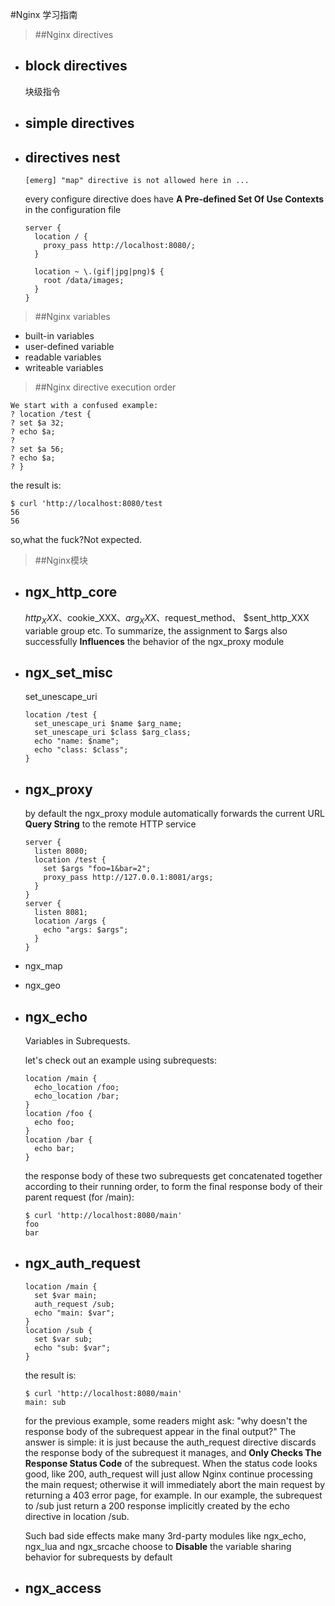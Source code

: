 #Nginx 学习指南

>##Nginx directives
- block directives
  ---
  块级指令
- simple directives
  ---
  
- directives nest
  ---
  ```$xslt
  [emerg] "map" directive is not allowed here in ...
  ```
  every configure directive does have **A Pre-defined Set Of Use Contexts** in the configuration file
  
  ```$xslt
  server {
    location / {
      proxy_pass http://localhost:8080/;
    }
    
    location ~ \.(gif|jpg|png)$ {
      root /data/images;
    }
  }
  ```
>##Nginx variables
- built-in variables
- user-defined variable
- readable variables
- writeable variables

>##Nginx directive execution order
```$xslt
We start with a confused example:
? location /test {
? set $a 32;
? echo $a;
?
? set $a 56;
? echo $a;
? }

```
the result is:
```$xslt
$ curl 'http://localhost:8080/test
56
56
```
so,what the fuck?Not expected.

>##Nginx模块
- ngx_http_core
  ---
  $http_XXX、$cookie_XXX、$arg_XXX、$request_method、
  $sent_http_XXX variable group etc.
  To summarize, the assignment to $args also successfully **Influences** the behavior of the ngx_proxy module
- ngx_set_misc
  ---
  set_unescape_uri
  ```$xslt
  location /test {
    set_unescape_uri $name $arg_name;
    set_unescape_uri $class $arg_class;
    echo "name: $name";
    echo "class: $class";
  }
  ```
- ngx_proxy
  ---
  by default the ngx_proxy module automatically forwards the current URL **Query String** to the remote HTTP service
  ```$xslt
  server {
    listen 8080;
    location /test {
      set $args "foo=1&bar=2";
      proxy_pass http://127.0.0.1:8081/args;
    }
  }
  server {
    listen 8081;
    location /args {
      echo "args: $args";
    }
  }
  ```
- ngx_map
- ngx_geo
- ngx_echo
  ---
  Variables in Subrequests.
  
  let's check out an example using subrequests:
  ```$xslt
  location /main {
    echo_location /foo;
    echo_location /bar;
  }
  location /foo {
    echo foo;
  }
  location /bar {
    echo bar;
  }
  ```
  the response body of these two subrequests get concatenated together according to
  their running order, to form the final response body of their parent request (for /main):
  ```$xslt
  $ curl 'http://localhost:8080/main'
  foo
  bar
  ```
- ngx_auth_request
  ---
  ```$xslt
  location /main {
    set $var main;
    auth_request /sub;
    echo "main: $var";
  }
  location /sub {
    set $var sub;
    echo "sub: $var";
  }
  ```
  the result is:
  ```$xslt
  $ curl 'http://localhost:8080/main'
  main: sub
  ```
  for the previous example, some readers might ask: "why doesn't the response body of the subrequest appear in the final output?" The answer is simple: it is just
  because the auth_request directive discards the response body of the subrequest it manages, and **Only Checks The Response Status Code** of the subrequest. When
  the status code looks good, like 200, auth_request will just allow Nginx continue processing the main request; otherwise it will immediately abort the main
  request by returning a 403 error page, for example. In our example, the subrequest to /sub just return a 200 response implicitly created by the echo directive in
  location /sub.
  
  Such bad side effects
  make many 3rd-party modules like ngx_echo, ngx_lua and ngx_srcache choose to **Disable** the variable sharing behavior for subrequests by default
- ngx_access 
  ---

